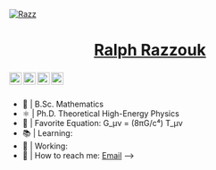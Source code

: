 <a href="https://github.com/ralphrazzouk/">
  <img src="https://github.com/ralphrazzouk/ralphrazzouk/src/img/razz.png" alt="Razz">
</a>

<a href="https://ralphrazzouk.com">
  <h1 style="text-align: center;">Ralph Razzouk</h1>
</a>

### 

<a href="https://www.linkedin.com/in/ralphrazzouk/">
  <img align="left" alt="LinkedIn" width="22px" src="https://cdn.jsdelivr.net/npm/simple-icons@v3/icons/linkedin.svg"/>
</a>
<a href="https://youtube.com/@Razzouk">
  <img align="left" alt="YouTube" width="22px" src="https://cdn.jsdelivr.net/npm/simple-icons@v3/icons/youtube.svg" />
</a>
<a href="https://instagram.com/rlphrazz">
  <img align="left" alt="Instagram" width="22px" src="https://cdn.jsdelivr.net/npm/simple-icons@v3/icons/instagram.svg"/>
</a>
<a href="https://twitter.com/rlphrazz">
  <img align="left" alt="Twitter" width="22px" src="https://cdn.jsdelivr.net/npm/simple-icons@v3/icons/twitter.svg"/>
</a>
<br />
<br />

<div>
 <p>

- 🏫 | B.Sc. Mathematics
- ⚛️ | Ph.D. Theoretical High-Energy Physics
- 📜 | Favorite Equation: G_μν = (8πG/c⁴) T_μν
- 📚 | Learning:
- 🔭 | Working:
- 📩 | How to reach me: [Email](rlphrazz@gmail.com)
-->
